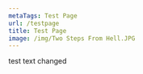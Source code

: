 ```yaml
---
metaTags: Test Page
url: /testpage
title: Test Page
image: /img/Two Steps From Hell.JPG
---
```

test text changed
